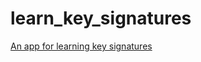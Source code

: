 # learn_key_signatures

[An app for learning key signatures](https://z-up.github.io/learn_key_signatures/)
